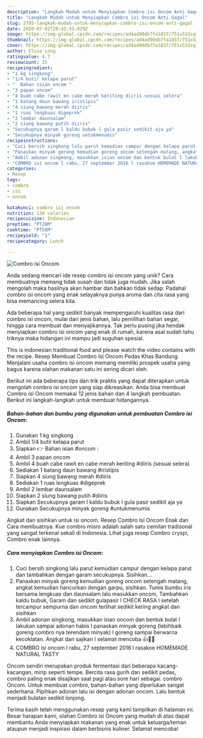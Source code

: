 ```yaml
---
description: "Langkah Mudah untuk Menyiapkan Combro isi Oncom Anti Gagal"
title: "Langkah Mudah untuk Menyiapkan Combro isi Oncom Anti Gagal"
slug: 2795-langkah-mudah-untuk-menyiapkan-combro-isi-oncom-anti-gagal
date: 2020-07-02T20:42:53.029Z
image: https://img-global.cpcdn.com/recipes/ad4ad90db7fa1837/751x532cq70/combro-isi-oncom-foto-resep-utama.jpg
thumbnail: https://img-global.cpcdn.com/recipes/ad4ad90db7fa1837/751x532cq70/combro-isi-oncom-foto-resep-utama.jpg
cover: https://img-global.cpcdn.com/recipes/ad4ad90db7fa1837/751x532cq70/combro-isi-oncom-foto-resep-utama.jpg
author: Elsie Long
ratingvalue: 4.7
reviewcount: 15
recipeingredient:
- "1 kg singkong"
- "1/4 butir kelapa parut"
- "  Bahan isian oncom "
- "3 papan oncom"
- "4 buah cabe rawit en cabe merah keriting diiris sesuai selera"
- "1 batang daun bawang iristipis"
- "4 siung bawang merah diiris"
- "1 ruas lengkuas digeprek"
- "2 lembar daunsalam"
- "2 siung bawang putih diiris"
- "Secukupnya garam l kaldu bubuk l gula pasir sedikit aja ya"
- "Secukupnya minyak goreng untukmenumis"
recipeinstructions:
- "Cuci bersih singkong lalu parut kemudian campur dengan kelapa parut dan tambahkan dengan garam secukupnya. Sisihkan..."
- "Panaskan minyak goreng kemudian goreng oncom setengah matang, angkat kemudian hancurkan dengan garpu, sisihkan. Tumis bumbu iris bersama lengkuas dan daunsalam lalu masukkan oncom, Tambahkan kaldu bubuk, Garam dan sedikit gulapasir l CHECK RASA l setelah tercampur sempurna dan oncom terlihat sedikit kering angkat dan sisihkan"
- "Ambil adonan singkong, masukkan isian oncom dan bentuk bulat l lakukan sampai adonan habis l panaskan minyak goreng (lebihbaik goreng combro nya terendam minyak) l goreng sampai berwarna kecoklatan. Angkat dan sajikan l selamat mencoba 👍💐😘"
- "COMBRO isi oncom l rabu, 27 september 2016 l rasakoe HOMEMADE NATURAL TASTY"
categories:
- Resep
tags:
- combro
- isi
- oncom

katakunci: combro isi oncom 
nutrition: 138 calories
recipecuisine: Indonesian
preptime: "PT28M"
cooktime: "PT58M"
recipeyield: "1"
recipecategory: Lunch

---
```



![Combro isi Oncom](https://img-global.cpcdn.com/recipes/ad4ad90db7fa1837/751x532cq70/combro-isi-oncom-foto-resep-utama.jpg)

Anda sedang mencari ide resep combro isi oncom yang unik? Cara membuatnya memang tidak susah dan tidak juga mudah. Jika salah mengolah maka hasilnya akan hambar dan bahkan tidak sedap. Padahal combro isi oncom yang enak selayaknya punya aroma dan cita rasa yang bisa memancing selera kita.

Ada beberapa hal yang sedikit banyak mempengaruhi kualitas rasa dari combro isi oncom, mulai dari jenis bahan, lalu pemilihan bahan segar, hingga cara membuat dan menyajikannya. Tak perlu pusing jika hendak menyiapkan combro isi oncom yang enak di rumah, karena asal sudah tahu triknya maka hidangan ini mampu jadi suguhan spesial.

This is indonesian traditional food and please watch the video contains with the recipe. Resep Membuat Combro Isi Oncom Pedas Khas Bandung. Menjalani usaha combro isi oncom memang memiliki prospek usaha yang bagus karena olahan makanan satu ini sering dicari oleh.


Berikut ini ada beberapa tips dan trik praktis yang dapat diterapkan untuk mengolah combro isi oncom yang siap dikreasikan. Anda bisa membuat Combro isi Oncom memakai 12 jenis bahan dan 4 langkah pembuatan. Berikut ini langkah-langkah untuk membuat hidangannya.

<!--inarticleads1-->

##### Bahan-bahan dan bumbu yang digunakan untuk pembuatan Combro isi Oncom:

1. Gunakan 1 kg singkong
1. Ambil 1/4 butir kelapa parut
1. Siapkan  👉 Bahan isian #oncom :
1. Ambil 3 papan oncom
1. Ambil 4 buah cabe rawit en cabe merah keriting #diiris (sesuai selera)
1. Sediakan 1 batang daun bawang #iristipis
1. Siapkan 4 siung bawang merah #diiris
1. Sediakan 1 ruas lengkuas #digeprek
1. Ambil 2 lembar daunsalam
1. Siapkan 2 siung bawang putih #diiris
1. Siapkan Secukupnya garam l kaldu bubuk l gula pasir sedikit aja ya
1. Gunakan Secukupnya minyak goreng #untukmenumis


Angkat dan sisihkan untuk isi oncom. Resep Combro Isi Oncom Enak dan Cara membuatnya. Kue combro misro adalah salah satu cemilan tradisonal yang sangat terkenal sekali di Indonesia. Lihat juga resep Combro cryspi, Combro enak lainnya. 

<!--inarticleads2-->

##### Cara menyiapkan Combro isi Oncom:

1. Cuci bersih singkong lalu parut kemudian campur dengan kelapa parut dan tambahkan dengan garam secukupnya. Sisihkan...
1. Panaskan minyak goreng kemudian goreng oncom setengah matang, angkat kemudian hancurkan dengan garpu, sisihkan. Tumis bumbu iris bersama lengkuas dan daunsalam lalu masukkan oncom, Tambahkan kaldu bubuk, Garam dan sedikit gulapasir l CHECK RASA l setelah tercampur sempurna dan oncom terlihat sedikit kering angkat dan sisihkan
1. Ambil adonan singkong, masukkan isian oncom dan bentuk bulat l lakukan sampai adonan habis l panaskan minyak goreng (lebihbaik goreng combro nya terendam minyak) l goreng sampai berwarna kecoklatan. Angkat dan sajikan l selamat mencoba 👍💐😘
1. COMBRO isi oncom l rabu, 27 september 2016 l rasakoe HOMEMADE NATURAL TASTY


Oncom sendiri merupakan produk fermentasi dari beberapa kacang-kacangan, mirip seperti tempe. Bercita rasa gurih dan sedikit pedas, combro paling enak disajikan saat pagi atau sore hari sebagai. combro Oncom. Untuk membuat combro, bahan-bahan yang diperlukan sangat sederhana. Pipihkan adonan lalu isi dengan adonan oncom. Lalu bentuk menjadi bulatan sedikit lonjong. 

Terima kasih telah menggunakan resep yang kami tampilkan di halaman ini. Besar harapan kami, olahan Combro isi Oncom yang mudah di atas dapat membantu Anda menyiapkan makanan yang enak untuk keluarga/teman ataupun menjadi inspirasi dalam berbisnis kuliner. Selamat mencoba!
